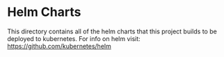 Helm Charts
===========
This directory contains all of the helm charts that this project builds to be deployed
to kubernetes. For info on helm visit: https://github.com/kubernetes/helm
